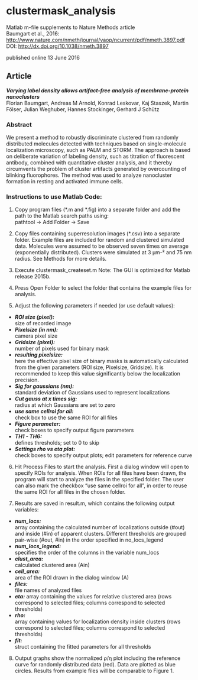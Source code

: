 # clustermask_analysis
Matlab m-file supplements to Nature Methods article  
Baumgart et al., 2016: http://www.nature.com/nmeth/journal/vaop/ncurrent/pdf/nmeth.3897.pdf  
DOI: http://dx.doi.org/10.1038/nmeth.3897

published online 13 June 2016

## Article
***Varying label density allows artifact-free analysis of membrane-protein nanoclusters***  
Florian Baumgart, Andreas M Arnold, Konrad Leskovar, Kaj Staszek, Martin Fölser, Julian Weghuber, Hannes Stockinger, Gerhard J Schütz

### Abstract
We present a method to robustly discriminate clustered from randomly distributed molecules detected with techniques based on single-molecule localization microscopy, such as PALM and STORM.
The approach is based on deliberate variation of labeling density, such as titration of fluorescent antibody, combined with quantitative cluster analysis, and it thereby circumvents the problem of cluster artifacts generated by overcounting of blinking fluorophores.
The method was used to analyze nanocluster formation in resting and activated immune cells.

### Instructions to use Matlab Code:
1. Copy program files (*.m and *.fig) into a separate folder and add the path to the Matlab search paths using:  
pathtool -> Add Folder -> Save

2. Copy files containing superresolution images (*.csv) into a separate folder. Example files are included for random and clustered simulated data. Molecules were assumed to be observed seven times on average (exponentially distributed). Clusters were simulated at 3 μm-² and 75 nm radius. See Methods for more details.

3. Execute clustermask_createset.m
Note: The GUI is optimized for Matlab release 2015b.

4. Press Open Folder to select the folder that contains  the example files for analysis.

5. Adjust the following parameters if needed (or use default values):  

  - ***ROI size (pixel):***  
    size of recorded image
  - ***Pixelsize (in nm):***  
    camera pixel size
  - ***Gridsize (pixel):***  
    number of pixels used for binary mask
  - ***resulting pixelsize:***  
    here the effective pixel size of binary masks is automatically calculated from the given parameters (ROI size, Pixelsize, Gridsize).  It is recommended to keep this value significantly below the localization precision.
  - ***Sig for gaussians (nm):***  
    standard deviation of Gaussians used to represent localizations
  - ***Cut gauss at x times sig:***  
    radius at which Gaussians are set to zero
  - ***use same cellroi for all:***  
    check box to use the same ROI for all files
  - ***Figure parameter:***  
    check boxes to specify output figure parameters
  - ***TH1 - TH6:***  
    defines thresholds; set to 0 to skip 
  - ***Settings rho vs eta plot:***  
    check boxes to specify output plots;  edit parameters for reference curve


6. Hit Process Files to start the analysis. First a dialog window will open to specify ROIs for analysis. When ROIs for all files have been drawn, the program will start to analyze the files in the specified folder. The user can also mark the checkbox “use same cellroi for all”, in order to reuse the same ROI for all files in the chosen folder.

7. Results are saved in result.m, which contains the following output variables:  

  - ***num_locs:***  
    array containing the calculated number of localizations outside (#out) and inside (#in) of apparent clusters. Different thresholds are grouped pair-wise (#out, #in) in the order specified in no_locs_legend  
  - ***num_locs_legend:***  
    specifies the order of the columns in the variable num_locs  
  - ***clust_area:***  
    calculated clustered area (Ain)  
  - ***cell_area:***  
    area of the ROI drawn in the dialog window (A)  
  - ***files:***  
    file names of analyzed files  
  - ***eta:*** 
    array containing the values for relative clustered area (rows correspond to selected files; columns correspond to selected thresholds)  
  - ***rho:***  
    array containing values for localization density inside clusters (rows correspond to selected files; columns correspond to selected thresholds)  
  - ***fit:***  
    struct containing the fitted parameters for all thresholds  

8. Output graphs show the normalized ρ/η plot including the reference curve for randomly distributed data (red). Data are plotted as blue circles. Results from example files will be comparable to Figure 1.
